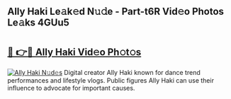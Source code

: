## Ally Haki Le𝚊k𝚎d N𝚞𝚍e - Part-t6R Vid𝚎o Photos Le𝚊ks 4GUu5

# <h2><a href="http://fbdj433.evod.top/?m=Ally+Haki">🔗 👉🔴 Ally Haki Vid𝚎o Ph𝚘t𝚘s</a></h2>

[![Ally Haki N𝚞d𝚎s](https://i.imgur.com/8V9OHl7.gif)](http://fbdj433.evod.top/?m=Ally+Haki)
Digital creator Ally Haki known for dance trend performances and lifestyle vlogs. Public figures Ally Haki can use their influence to advocate for important causes. 
